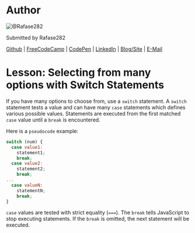 # Author
![@Rafase282](https://avatars0.githubusercontent.com/Rafase282?&s=128)

Submitted by Rafase282

[Github](https://github.com/Rafase282) | [FreeCodeCamp](http://www.freecodecamp.com/rafase282) | [CodePen](http://codepen.io/Rafase282/) | [LinkedIn](https://www.linkedin.com/in/rafase282) | [Blog/Site](https://rafase282.wordpress.com/) | [E-Mail](mailto:rafase282@gmail.com)

# Lesson: Selecting from many options with Switch Statements
If you have many options to choose from, use a `switch` statement. A `switch` statement tests a value and can have many `case` statements which defines various possible values. Statements are executed from the first matched `case` value until a `break` is encountered.

Here is a `pseudocode` example:

```js
switch (num) {
  case value1:
    statement1;
    break;
  case value2:
    statement2;
    break;
...
  case valueN:
    statementN;
    break;
}
```

`case` values are tested with strict equality (`===`). The `break` tells JavaScript to stop executing statements. If the `break` is omitted, the next statement will be executed.
